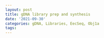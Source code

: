```yaml
---
layout: post
title: gDNA library prep and synthesis
date: '2021-09-30'
categories: gDNA, Libraries, EecSeq, Obj1a
tags: 
---
```

